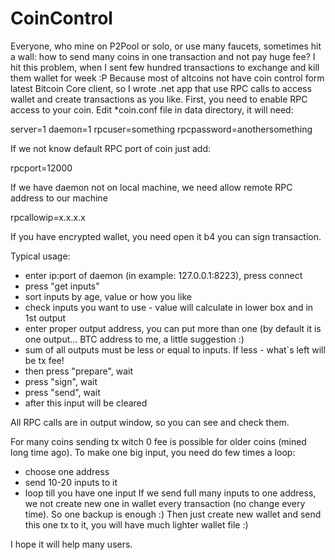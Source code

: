 # CoinControl
Everyone, who mine on P2Pool or solo, or use many faucets, sometimes hit a wall: how to send many coins in one transaction and not pay huge fee?
I hit this problem, when I sent few hundred transactions to exchange and kill them wallet for week :P
Because most of altcoins not have coin control form latest Bitcoin Core client, so I wrote .net app that use RPC calls to access wallet and create transactions as you like.
First, you need to enable RPC access to your coin. Edit *coin.conf file in data directory, it will need:

server=1
daemon=1
rpcuser=something
rpcpassword=anothersomething

If we not know default RPC port of coin just add:

rpcport=12000

If we have daemon not on local machine, we need allow remote RPC address to our machine

rpcallowip=x.x.x.x

If you have encrypted wallet, you need open it b4 you can sign transaction.

Typical usage:
- enter ip:port of daemon (in example: 127.0.0.1:8223), press connect
- press "get inputs"
- sort inputs by age, value or how you like
- check inputs you want to use - value will calculate in lower box and in 1st output
- enter proper output address, you can put more than one (by default it is one output... BTC address to me, a little suggestion :)
- sum of all outputs must be less or equal to inputs. If less - what`s left will be tx fee!
- then press "prepare", wait
- press "sign", wait
- press "send", wait
- after this input will be cleared

All RPC calls are in output window, so you can see and check them.

For many coins sending tx witch 0 fee is possible for older coins (mined long time ago).
To make one big input, you need do few times a loop:
- choose one address
- send 10-20 inputs to it
- loop till you have one input
If we send full many inputs to one address, we not create new one in wallet every transaction (no change every time). So one backup is enough :)
Then just create new wallet and send this one tx to it, you will have much lighter wallet file :)

I hope it will help many users.
